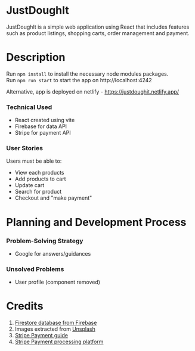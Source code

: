 # JustDoughIt

JustDoughIt is a simple web application using React that includes features such as product listings, shopping carts, order management and payment. 

# Description 

Run `npm install` to install the necessary node modules packages.<br>
Run `npm run start` to start the app on http://localhost:4242

Alternative, app is deployed on netlify - https://justdoughit.netlify.app/

### Technical Used
- React created using vite
- Firebase for data API
- Stripe for payment API

### User Stories
Users must be able to: 
- View each products
- Add products to cart
- Update cart
- Search for product
- Checkout and "make payment"

# Planning and Development Process
### Problem-Solving Strategy 
- Google for answers/guidances

### Unsolved Problems 
- User profile (component removed)

# Credits
1. [Firestore database from Firebase](https://firebase.google.com/)
2. Images extracted from [Unsplash](https://unsplash.com/)
3. [Stripe Payment guide](https://dev.to/stripe/accept-a-payment-with-vite-react-stripe-and-the-payment-element-4p1b) 
4. [Stripe Payment processing platform](https://stripe.com/en-sg)
